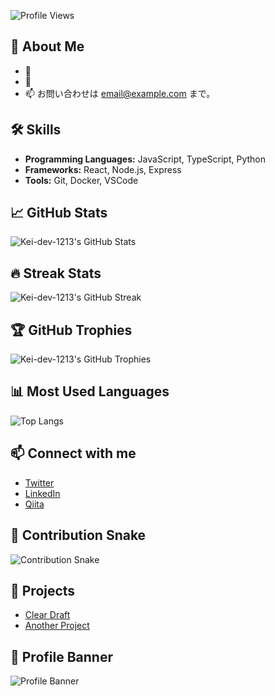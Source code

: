 ![Profile Views](https://komarev.com/ghpvc/?username=Kei-dev-1213&color=blue)

## 🚀 About Me
- 🌱 
- 💬 
- 📫 お問い合わせは [email@example.com](mailto:email@example.com) まで。

## 🛠️ Skills
- **Programming Languages:** JavaScript, TypeScript, Python
- **Frameworks:** React, Node.js, Express
- **Tools:** Git, Docker, VSCode

## 📈 GitHub Stats
![Kei-dev-1213's GitHub Stats](https://github-readme-stats.vercel.app/api?username=Kei-dev-1213&show_icons=true&theme=radical)

## 🔥 Streak Stats
![Kei-dev-1213's GitHub Streak](https://github-readme-streak-stats.herokuapp.com/?user=Kei-dev-1213&theme=radical)

## 🏆 GitHub Trophies
![Kei-dev-1213's GitHub Trophies](https://github-profile-trophy.vercel.app/?username=Kei-dev-1213&theme=radical)

## 📊 Most Used Languages
![Top Langs](https://github-readme-stats.vercel.app/api/top-langs/?username=Kei-dev-1213&layout=compact&theme=radical)

## 📫 Connect with me
- [Twitter](https://twitter.com/Kei-dev-1213)
- [LinkedIn](https://linkedin.com/in/Kei-dev-1213)
- [Qiita](https://qiita.com/Kei-dev-1213)

## 🐍 Contribution Snake
![Contribution Snake](https://github.com/Kei-dev-1213/Kei-dev-1213/blob/output/github-contribution-grid-snake.svg)

## 💼 Projects
- [Clear Draft](https://github.com/Kei-dev-1213/Clear-Draft-App)
- [Another Project](https://github.com/Kei-dev-1213/Another-Project)

## 🎨 Profile Banner
![Profile Banner](https://github.com/Kei-dev-1213/Kei-dev-1213/blob/main/assets/banner.png)
